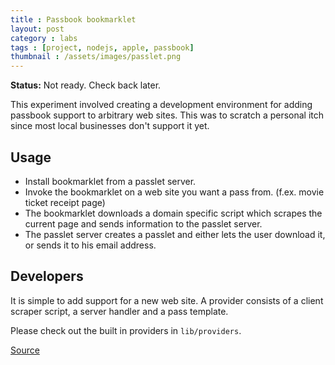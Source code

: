 ```yaml
---
title : Passbook bookmarklet
layout: post
category : labs
tags : [project, nodejs, apple, passbook]
thumbnail : /assets/images/passlet.png
---
```


**Status:** Not ready. Check back later.

This experiment involved creating a development environment for adding passbook
support to arbitrary web sites. This was to scratch a personal itch since most
local businesses don't support it yet.

## Usage

* Install bookmarklet from a passlet server.
* Invoke the bookmarklet on a web site you want a pass from. (f.ex. movie 
  ticket receipt page)
* The bookmarklet downloads a domain specific script which scrapes the current 
  page and sends information to the passlet server.
* The passlet server creates a passlet and either lets the user download it, 
  or sends it to his email address.

## Developers

It is simple to add support for a new web site. A provider consists of a 
client scraper script, a server handler and a pass template.

Please check out the built in providers in `lib/providers`.

[Source](https://github.com/eirikurn/passlet/)